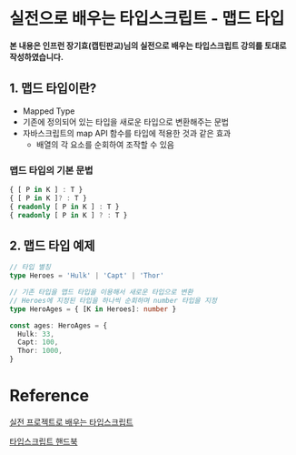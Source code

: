 # 실전으로 배우는 타입스크립트 - 맵드 타입

**본 내용은 인프런 장기효(캡틴판교)님의 실전으로 배우는 타입스크립트 강의를 토대로 작성하였습니다.**



## 1. 맵드 타입이란?

* Mapped Type
* 기존에 정의되어 있는 타입을 새로운 타입으로 변환해주는 문법
* 자바스크립트의 map API 함수를 타입에 적용한 것과 같은 효과
  * 배열의 각 요소를 순회하여 조작할 수 있음



### 맵드 타입의 기본 문법

```TypeScript
{ [ P in K ] : T }
{ [ P in K ]? : T }
{ readonly [ P in K ] : T }
{ readonly [ P in K ] ? : T }
```



## 2. 맵드 타입 예제

```TypeScript
// 타입 별칭
type Heroes = 'Hulk' | 'Capt' | 'Thor'

// 기존 타입을 맵드 타입을 이용해서 새로운 타입으로 변환
// Heroes에 지정된 타입을 하나씩 순회하며 number 타입을 지정
type HeroAges = { [K in Heroes]: number }

const ages: HeroAges = {
  Hulk: 33,
  Capt: 100,
  Thor: 1000,
}
```







# Reference

[실전 프로젝트로 배우는 타입스크립트](https://www.inflearn.com/course/타입스크립트-실전/dashboard)

[타입스크립트 핸드북](https://joshua1988.github.io/ts/intro.html)
